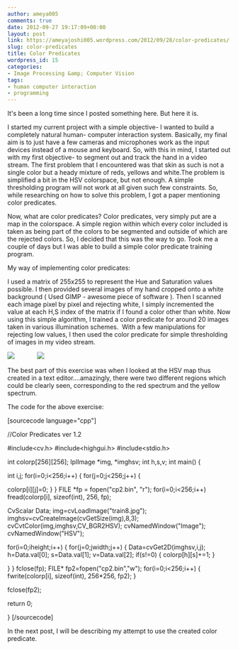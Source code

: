 ```yaml
---
author: ameya005
comments: true
date: 2012-09-27 19:17:09+00:00
layout: post
link: https://ameyajoshi005.wordpress.com/2012/09/28/color-predicates/
slug: color-predicates
title: Color Predicates
wordpress_id: 15
categories:
- Image Processing &amp; Computer Vision
tags:
- human computer interaction
- programming
---
```


It's been a long time since I posted something here. But here it is.

I started my current project with a simple objective- I wanted to build a completely natural human- computer interaction system. Basically, my final aim is to just have a few cameras and microphones work as the input devices instead of a mouse and keyboard. So, with this in mind, I started out with my first objective- to segment out and track the hand in a video stream.
The first problem that I encountered was that skin as such is not a single color but a heady mixture of reds, yellows and white.The problem is simplified a bit in the HSV colorspace, but not enough. A simple thresholding program will not work at all given such few constraints. So, while researching on how to solve this problem, I got a paper mentioning color predicates.

Now, what are color predicates? Color predicates, very simply put are a map in the colorspace. A simple region within which every color included is taken as being part of the colors to be segmented and outside of which are the rejected colors. So, I decided that this was the way to go. Took me a couple of days but I was able to build a simple color predicate training program.

My way of implementing color predicates:

I used a matrix of 255x255 to represent the Hue and Saturation values possible. I then provided several images of my hand cropped onto a white background ( Used GIMP - awesome piece of software ). Then I scanned each image pixel by pixel and rejecting white, I simply incremented the value at each H,S index of the matrix if I found a color other than white. Now using this simple algorithm, I trained a color predicate for around 20 images taken in various illumination schemes.  With a few manipulations for rejecting low values, I then used the color predicate for simple thresholding of images in my video stream.

[![](http://ameyajoshi005.files.wordpress.com/2012/09/handtrain2.jpg?w=300)](http://ameyajoshi005.files.wordpress.com/2012/09/handtrain2.jpg)             [![](http://ameyajoshi005.files.wordpress.com/2012/09/handtrain3.jpg?w=300)](http://ameyajoshi005.files.wordpress.com/2012/09/handtrain3.jpg)

The best part of this exercise was when I looked at the HSV map thus created in a text editor....amazingly, there were two different regions which could be clearly seen, corresponding to the red spectrum and the yellow spectrum.

The code for the above exercise:

[sourcecode language="cpp"]

//Color Predicates ver 1.2

#include<cv.h>
#include<highgui.h>
#include<stdio.h>

int colorp[256][256];
IplImage *img, *imghsv;
int h,s,v;
int main()
{

int i,j;
for(i=0;i<256;i++)
{
for(j=0;j<256;j++)
{

colorp[i][j]=0;
}
}
FILE *fp = fopen("cp2.bin", "r");
for(i=0;i<256;i++)
fread(colorp[i], sizeof(int), 256, fp);

CvScalar Data;
img=cvLoadImage("train8.jpg");
imghsv=cvCreateImage(cvGetSize(img),8,3);
cvCvtColor(img,imghsv,CV_BGR2HSV);
cvNamedWindow("Image");
cvNamedWindow("HSV");

for(i=0;i<img->height;i++)
{
for(j=0;j<img->width;j++)
{
Data=cvGet2D(imghsv,i,j);
h=Data.val[0];
s=Data.val[1];
v=Data.val[2];
if(s!=0)
{
colorp[h][s]+=1;
}

}
}
fclose(fp);
FILE* fp2=fopen("cp2.bin","w");
for(i=0;i<256;i++)
{
fwrite(colorp[i], sizeof(int), 256*256, fp2);
}

fclose(fp2);

return 0;

}
[/sourcecode]

In the next post, I will be describing my attempt to use the created color predicate.
